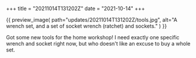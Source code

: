 +++
title = "20211014T131202Z"
date  = "2021-10-14"
+++

{{
    preview_image(
        path="updates/20211014T131202Z/tools.jpg",
        alt="A wrench set, and a set of socket wrench (ratchet) and sockets."
    )
}}

Got some new tools for the home workshop! I need exactly one specific wrench and socket right now, but who doesn't like an excuse to buy a whole set.
